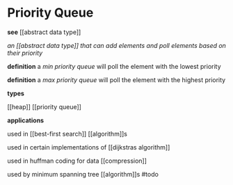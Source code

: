 # Priority Queue

**see** [[abstract data type]]

_an [[abstract data type]] that can add elements and poll elements based on their priority_

**definition** a _min priority queue_ will poll the element with the lowest priority

**definition** a _max priority queue_ will poll the element with the highest priority

**types**

[[heap]] [[priority queue]]

**applications**

used in [[best-first search]] [[algorithm]]s

used in certain implementations of [[dijkstras algorithm]]

used in huffman coding for data [[compression]]

used by minimum spanning tree [[algorithm]]s #todo
